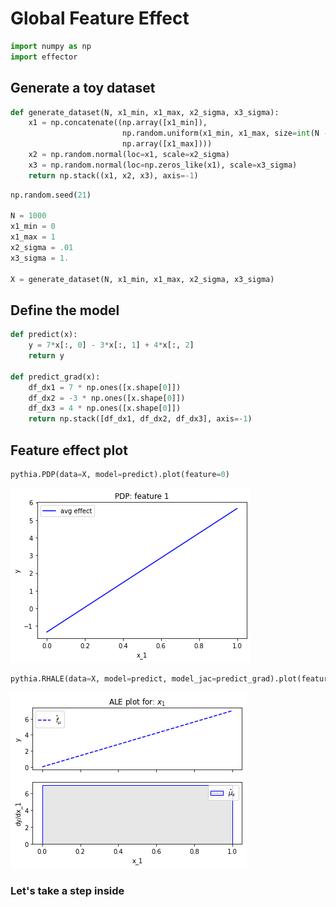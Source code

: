 # Global Feature Effect

```python
import numpy as np
import effector
```

## Generate a toy dataset


```python
def generate_dataset(N, x1_min, x1_max, x2_sigma, x3_sigma):
    x1 = np.concatenate((np.array([x1_min]),
                         np.random.uniform(x1_min, x1_max, size=int(N - 2)),
                         np.array([x1_max])))
    x2 = np.random.normal(loc=x1, scale=x2_sigma)
    x3 = np.random.normal(loc=np.zeros_like(x1), scale=x3_sigma)
    return np.stack((x1, x2, x3), axis=-1)

```


```python
np.random.seed(21)

N = 1000
x1_min = 0
x1_max = 1
x2_sigma = .01
x3_sigma = 1.

X = generate_dataset(N, x1_min, x1_max, x2_sigma, x3_sigma)
```

## Define the model


```python
def predict(x):
    y = 7*x[:, 0] - 3*x[:, 1] + 4*x[:, 2]
    return y

def predict_grad(x):
    df_dx1 = 7 * np.ones([x.shape[0]])
    df_dx2 = -3 * np.ones([x.shape[0]])
    df_dx3 = 4 * np.ones([x.shape[0]])
    return np.stack([df_dx1, df_dx2, df_dx3], axis=-1)
```

## Feature effect plot


```python
pythia.PDP(data=X, model=predict).plot(feature=0)
```


    
![png](00_linear_global_effect_files/00_linear_global_effect_8_0.png)
    



```python
pythia.RHALE(data=X, model=predict, model_jac=predict_grad).plot(feature=0)
```


    
![png](00_linear_global_effect_files/00_linear_global_effect_9_0.png)
    


### Let's take a step inside


```python

```
